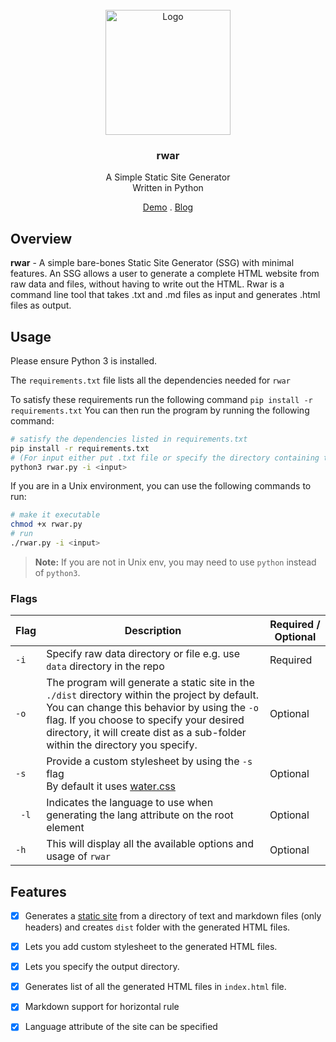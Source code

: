<!-- PROJECT LOGO -->
<br />
<div align="center">

  <img src="https://i.imgur.com/wWF6kL8.png" alt="Logo" width="200" height="200">

<h3 align="center">rwar</h3>
  <p align="center">
    A Simple Static Site Generator  <br> Written in Python
    <br />
    </a>
  </p>
   <a href="https://rwarr.netlify.app">Demo</a> . <a href="https://dev.to/saminarp/rwar-a-simple-static-site-generator-2b5a">Blog</a>
</div>

## Overview

__rwar__ - A simple bare-bones Static Site Generator (SSG) with minimal features. An SSG allows a user to generate a complete HTML website from raw data and files, without having to write out the HTML. Rwar is a command line tool that takes .txt and .md files as input and generates .html files as output.

## Usage

Please ensure Python 3 is installed.

The `requirements.txt` file lists all the dependencies needed for `rwar`

To satisfy these requirements run the following command `pip install -r requirements.txt`
 You can then run the program by running the following command:

```bash
# satisfy the dependencies listed in requirements.txt
pip install -r requirements.txt
# (For input either put .txt file or specify the directory containing txt files)
python3 rwar.py -i <input> 
```

If you are in a Unix environment, you can use the following commands to run:

```bash
# make it executable
chmod +x rwar.py 
# run
./rwar.py -i <input> 
```

> **Note:** If you are not in Unix env, you may need to use `python` instead of `python3`.



### Flags
| Flag | Description | Required / Optional |
| ---    | --- | --- |
| ` -i ` | Specify raw data directory or file e.g. use `data` directory in the repo | Required |
| ` -o `   | The program will generate a static site in the `./dist` directory within the project by default. You can change this behavior by using the `-o` flag. If you choose to specify your desired directory, it will create dist as a sub-folder within the directory you specify. | Optional |
| `-s `   | Provide a custom stylesheet by using the `-s` flag<br> By default it uses [water.css](https://cdn.jsdelivr.net/npm/water.css@2/out/water.css)| Optional|
| ` -l`   | Indicates the language to use when generating the lang attribute on the root <html> element  | Optional |
| ` -h `  | This will display all the available options and usage of `rwar` | Optional |


## Features

- [x] Generates a [static site](https://en.wikipedia.org/wiki/Static_web_page) from a directory of text and markdown files (only headers) and creates `dist` folder with the generated HTML files.
- [x] Lets you add custom stylesheet to the generated HTML files.
- [x] Lets you specify the output directory.
- [x] Generates list of all the generated HTML files in `index.html` file.
- [x] Markdown support for horizontal rule 
- [x] Language attribute of the site can be specified 



